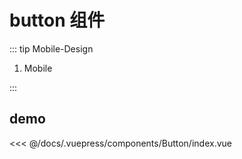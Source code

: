 <!--
 * @abstract: JianJie
 * @version: 0.0.1
 * @Author: bhabgs
 * @Date: 2019-11-26 16:53:25
 * @LastEditors: bhabgs
 * @LastEditTime: 2019-11-27 15:47:05
 -->

# button 组件

::: tip Mobile-Design

1.  Mobile

:::

## demo

<templates-demo name="Button-index">
<<< @/docs/.vuepress/components/Button/index.vue
</templates-demo>
